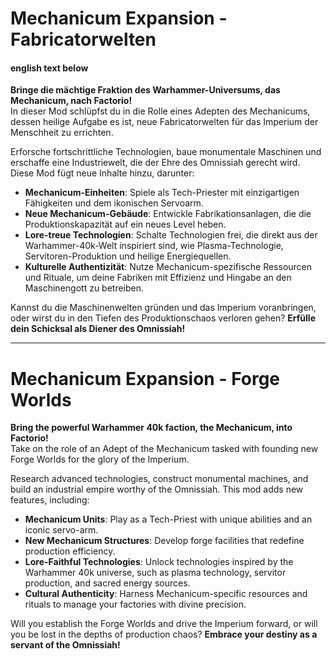 # Mechanicum Expansion - Fabricatorwelten 
#### english text below

**Bringe die mächtige Fraktion des Warhammer-Universums, das Mechanicum, nach Factorio!**  
In dieser Mod schlüpfst du in die Rolle eines Adepten des Mechanicums, dessen heilige Aufgabe es ist, neue Fabricatorwelten für das Imperium der Menschheit zu errichten.

Erforsche fortschrittliche Technologien, baue monumentale Maschinen und erschaffe eine Industriewelt, die der Ehre des Omnissiah gerecht wird. Diese Mod fügt neue Inhalte hinzu, darunter:

- **Mechanicum-Einheiten**: Spiele als Tech-Priester mit einzigartigen Fähigkeiten und dem ikonischen Servoarm.
- **Neue Mechanicum-Gebäude**: Entwickle Fabrikationsanlagen, die die Produktionskapazität auf ein neues Level heben.
- **Lore-treue Technologien**: Schalte Technologien frei, die direkt aus der Warhammer-40k-Welt inspiriert sind, wie Plasma-Technologie, Servitoren-Produktion und heilige Energiequellen.
- **Kulturelle Authentizität**: Nutze Mechanicum-spezifische Ressourcen und Rituale, um deine Fabriken mit Effizienz und Hingabe an den Maschinengott zu betreiben.

Kannst du die Maschinenwelten gründen und das Imperium voranbringen, oder wirst du in den Tiefen des Produktionschaos verloren gehen? **Erfülle dein Schicksal als Diener des Omnissiah!**

---

# Mechanicum Expansion - Forge Worlds

**Bring the powerful Warhammer 40k faction, the Mechanicum, into Factorio!**  
Take on the role of an Adept of the Mechanicum tasked with founding new Forge Worlds for the glory of the Imperium.

Research advanced technologies, construct monumental machines, and build an industrial empire worthy of the Omnissiah. This mod adds new features, including:

- **Mechanicum Units**: Play as a Tech-Priest with unique abilities and an iconic servo-arm.
- **New Mechanicum Structures**: Develop forge facilities that redefine production efficiency.
- **Lore-Faithful Technologies**: Unlock technologies inspired by the Warhammer 40k universe, such as plasma technology, servitor production, and sacred energy sources.
- **Cultural Authenticity**: Harness Mechanicum-specific resources and rituals to manage your factories with divine precision.

Will you establish the Forge Worlds and drive the Imperium forward, or will you be lost in the depths of production chaos? **Embrace your destiny as a servant of the Omnissiah!**
